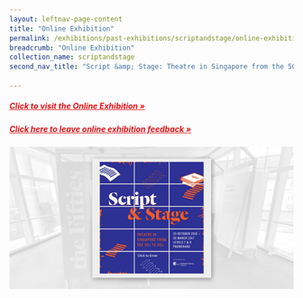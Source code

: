 ```yaml
---
layout: leftnav-page-content
title: "Online Exhibition"
permalink: /exhibitions/past-exhibitions/scriptandstage/online-exhibition/
breadcrumb: "Online Exhibition"
collection_name: scriptandstage
second_nav_title: "Script &amp; Stage: Theatre in Singapore from the 50s to 80s"

---
```


<h5><a href="http://www.nlb.gov.sg/exhibitions/virtual/scriptandstage/virtualtour/Script%20and%20Stage.html" target="_blank" style="color:#E21216;">Click to visit the Online Exhibition &#187;</a></h5>

<h5><a href="#" target="_blank" style="color:#E21216;">Click here to leave online exhibition feedback &#187;</a></h5>

<img src="/images/event-images/script-and-stage/script-and-stage-main-image.jpg" alt="A banner with the title Script and Stage">





